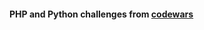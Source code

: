 #### PHP and Python challenges from [codewars](https://www.codewars.com/users/KenLino/completed_solutions)
